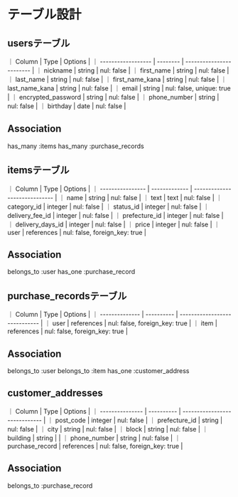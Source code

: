 # テーブル設計

## usersテーブル

｜ Column             |   Type   | Options                  |
｜ ------------------ | -------- | ------------------------ |
｜ nickname           |  string  | nul: false               |
｜ first_name         |  string  | nul: false               |
｜ last_name          |  string  | nul: false               |
｜ first_name_kana    |  string  | nul: false               |
｜ last_name_kana     |  string  | nul: false               |
｜ email              |  string  | nul: false, unique: true |
｜ encrypted_password |  string  | nul: false               |
｜ phone_number       |  string  | nul: false               |
｜ birthday           |  date    | nul: false               |

## Association

has_many :items
has_many :purchase_records

## itemsテーブル

｜ Column           |   Type        | Options                       |
｜ ---------------- | ------------- | ----------------------------- |
｜ name             | string        | nul: false                    |
｜ text             | text          | nul: false                    |
｜ category_id      | integer       | nul: false                    |
｜ status_id        | integer       | nul: false                   |
｜ delivery_fee_id  | integer       | nul: false                    |
｜ prefecture_id    | integer       | nul: false                   |
｜ delivery_days_id | integer       | nul: false                   |
｜ price            | integer       | nul: false                    |
｜ user             | references    | nul: false, foreign_key: true |

## Association

belongs_to :user
has_one :purchase_record

## purchase_recordsテーブル

｜ Column         | Type       | Options                       |
｜ -------------- | ---------- | ----------------------------- |
｜ user           | references | nul: false, foreign_key: true |
｜ item           | references | nul: false, foreign_key: true |


## Association
belongs_to :user
belongs_to :item
has_one :customer_address

## customer_addresses

｜ Column          | Type       | Options                       |
｜ --------------- | ---------- | ----------------------------- |
｜ post_code       | integer    | nul: false                    |
｜ prefecture_id   | string     | nul: false                    |
｜ city            | string     | nul: false                    |
｜ block           | string     | nul: false                    |
｜ building        | string     |                               |
｜ phone_number    | string     | nul: false                    |
｜ purchase_record | references | nul: false, foreign_key: true |

## Association

belongs_to :purchase_record